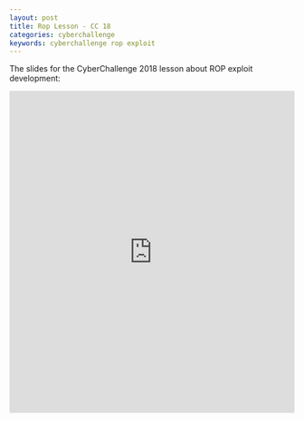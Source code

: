 ```yaml
---
layout: post
title: Rop Lesson - CC 18
categories: cyberchallenge
keywords: cyberchallenge rop exploit
---
```


The slides for the CyberChallenge 2018 lesson about ROP exploit development:

<style>
    .responsive-wrap iframe { max-width: 100%;}
</style>
<div class="responsive-wrap">
	<iframe src="https://docs.google.com/presentation/d/e/2PACX-1vQ6pJZpggLSMPbbadn_G4rgWuftS_75XGWwL9N1Fcd8PYUYevznKpqNtUV4XcPiPq5-h1s1NWK15H09/embed?start=false&loop=false&delayms=60000" frameborder="0" width="960" height="569" allowfullscreen="true" mozallowfullscreen="true" webkitallowfullscreen="true"></iframe>
</div>

